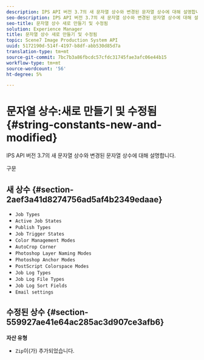 ```yaml
---
description: IPS API 버전 3.7의 새 문자열 상수와 변경된 문자열 상수에 대해 설명합니다.
seo-description: IPS API 버전 3.7의 새 문자열 상수와 변경된 문자열 상수에 대해 설명합니다.
seo-title: 문자열 상수 새로 만들기 및 수정됨
solution: Experience Manager
title: 문자열 상수 새로 만들기 및 수정됨
topic: Scene7 Image Production System API
uuid: 5172190d-514f-4197-b8df-abb530d85d7a
translation-type: tm+mt
source-git-commit: 7bc7b3a86fbcdc57cfdc31745fae3afc06e44b15
workflow-type: tm+mt
source-wordcount: '56'
ht-degree: 5%

---
```



# 문자열 상수:새로 만들기 및 수정됨{#string-constants-new-and-modified}

IPS API 버전 3.7의 새 문자열 상수와 변경된 문자열 상수에 대해 설명합니다.

구문

## 새 상수 {#section-2aef3a41d8274756ad5af4b2349edaae}

* `Job Types`
* `Active Job States`
* `Publish Types`
* `Job Trigger States`
* `Color Management Modes`
* `AutoCrop Corner`
* `Photoshop Layer Naming Modes`
* `Photoshop Anchor Modes`
* `PostScript Colorspace Modes`
* `Job Log Types`
* `Job Log File Types`
* `Job Log Sort Fields`
* `Email settings`

## 수정된 상수 {#section-559927ae41e64ac285ac3d907ce3afb6}

**자산 유형**

* `Zip`이(가) 추가되었습니다.

